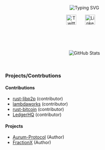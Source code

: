 <p align="center">
   <img src="https://github.com/startup-dreamer/startup-dreamer/assets/106421807/0159c9dd-78be-4086-a445-2e01553cf750" alt="Typing SVG" />
</p>
<!-- 
<p align="center">
   &nbsp;&nbsp;&nbsp;&nbsp;&nbsp;&nbsp;&nbsp;&nbsp;&nbsp;
      &nbsp;&nbsp;&nbsp;&nbsp;&nbsp;&nbsp;&nbsp;<img src="https://readme-typing-svg.demolab.com?font=Times+new+Roman&weight=500&size=22&pause=1000&color=FB8C00&vCenter=true&width=440&height=45&lines=Web3+Enthusiast+and+Blockchain+Developer;Building+projects%2C+Contributing+to+Open+Source" alt="Typing SVG" />
</p> -->


<p align="center">
  <a href="https://twitter.com/Startup_dmr"><img width="32px" alt="Twitter" title="Twitter" src="https://github-production-user-asset-6210df.s3.amazonaws.com/106421807/241289520-185b2438-c597-4270-83aa-5be4c8edd76a.png"/></a>
  &#8287;&#8287;&#8287;&#8287;&#8287;
  <a href="https://www.linkedin.com/in/startup1dreamer/"><img width="32px" alt="LinkedIn" title="LinkedIn" src="https://github-production-user-asset-6210df.s3.amazonaws.com/106421807/241289611-ce32af85-b56e-46e0-9403-f023f03cc6ca.png"/></a>
  &#8287;&#8287;&#8287;&#8287;&#8287;
</p>
<br>
<br>
<br>
<p align="center">
  <img src="https://github-readme-streak-stats.herokuapp.com/?user=startup-dreamer&theme=vision-friendly-dark&hide_border=false&border_color=ffffff" alt="GitHub Stats" />
</p>
<!-- <br/><br/>
<a herf='https://github.com/startup-dreamer/NFT-Lending-Borrowing-protocol'>
  <img  align="left" src="https://github-readme-stats.vercel.app/api/pin/?username=startup-dreamer&repo=NFT-Lending-Borrowing-protocol&theme=vision-friendly-dark&hide_border=false&include_all_commits=true&count_private=true&border_color=6495ED&title_color=ffffff" alt="GitHub Stats" /></a> -->
&nbsp;
  
### Projects/Contrbutions

#### Contributions 
<!-- - [starknet-beerus][starknet-beerus] (contributing) -->
- [rust-libp2p][rust-libp2p] (contributor)
- [lambdaworks][lambdaworks] (contributor)
- [rust-bitcoin][rust-bitcoin] (contributor)
- [LedgerHQ][LedgerHQ] (contributor)

#### Projects
- [Aurum-Protocol][] (Author)
- [FractionX] (Author)
<!-- - [Staking-Reward][Staking-Reward] (Author)
- [rust-miniscript][rust-miniscript] (contributor)
- [NFTCollab][NFTCollab] (Author) (Building) -->
  [rust-libp2p]: https://github.com/libp2p/rust-libp2p/pulls?q=is%3Apr+author%3Astartup-dreamer+
  [lambdaworks]: https://github.com/lambdaclass/lambdaworks/pulls?q=is%3Apr+author%3Astartup-dreamer+
  [starknet-beerus]: https://github.com/keep-starknet-strange/beerus/issues?q=is%3Aopen+assignee%3A%40me
  [rust-bitcoin]: https://github.com/rust-bitcoin/rust-bitcoin/pulls?q=is%3Apr+author%3Astartup-dreamer+
  [rust-miniscript]: https://github.com/rust-bitcoin/rust-miniscript/pulls?q=is%3Apr+author%3Astartup-dreamer+
  [LedgerHQ]: https://github.com/LedgerHQ/app-bitcoin-new/pulls?q=is%3Apr+author%3Astartup-dreamer+
  [Aurum-Protocol]: https://github.com/startup-dreamer/NFT-Lending-Borrowing-protocol
  [FractionX]: https://github.com/startup-dreamer/FractionX
  [Staking-Reward]: https://github.com/startup-dreamer/StakingReward
  [NFTCollab]: https://github.com/startup-dreamer/NFT-P2P
